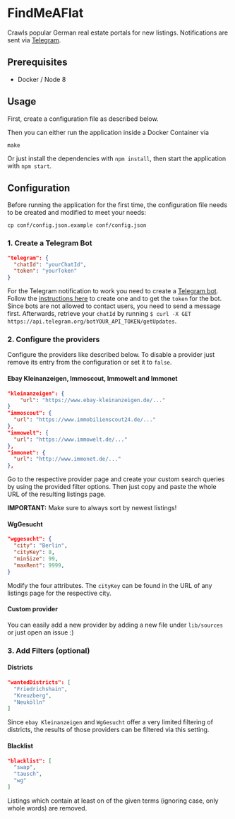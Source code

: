 # FindMeAFlat

Crawls popular German real estate portals for new listings. Notifications are
sent via [Telegram](https://telegram.org).

## Prerequisites

* Docker / Node 8

## Usage

First, create a configuration file as described below.

Then you can either run the application inside a Docker Container via

```
make
```

Or just install the dependencies with `npm install`, then start the application
with `npm start`.

## Configuration

Before running the application for the first time, the configuration file needs
to be created and modified to meet your needs:

```
cp conf/config.json.example conf/config.json
```

### 1. Create a Telegram Bot

```json
"telegram": {
  "chatId": "yourChatId",
  "token": "yourToken"
}
```

For the Telegram notification to work you need to create a [Telegram
bot](https://core.telegram.org/bots). Follow the [instructions
here](https://core.telegram.org/bots#botfather) to create one and to get the
`token` for the bot. Since bots are not allowed to contact users, you need to
send a message first. Afterwards, retrieve your `chatId` by running `$ curl -X
GET https://api.telegram.org/botYOUR_API_TOKEN/getUpdates`.

### 2. Configure the providers

Configure the providers like described below. To disable a provider just remove
its entry from the configuration or set it to `false`.

#### Ebay Kleinanzeigen, Immoscout, Immowelt and Immonet

```json
"kleinanzeigen": {
    "url": "https://www.ebay-kleinanzeigen.de/..."
}
"immoscout": {
  "url": "https://www.immobilienscout24.de/..."
},
"immowelt": {
  "url": "https://www.immowelt.de/..."
},
"immonet": {
  "url": "http://www.immonet.de/..."
},
```

Go to the respective provider page and create your custom search queries by
using the provided filter options. Then just copy and paste the whole URL of
the resulting listings page.

**IMPORTANT:** Make sure to always sort by newest listings!

#### WgGesucht

```json
"wggesucht": {
  "city": "Berlin",
  "cityKey": 8,
  "minSize": 99,
  "maxRent": 9999,
}
```

Modify the four attributes. The `cityKey` can be found in the URL of any
listings page for the respective city.

#### Custom provider

You can easily add a new provider by adding a new file under `lib/sources` or
just open an issue :)

### 3. Add Filters (optional)

#### Districts

```json
"wantedDistricts": [
  "Friedrichshain",
  "Kreuzberg",
  "Neukölln"
]
```

Since `ebay Kleinanzeigen` and `WgGesucht` offer a very limited filtering of
districts, the results of those providers can be filtered via this setting.

#### Blacklist

```json
"blacklist": [
  "swap",
  "tausch",
  "wg"
]
```

Listings which contain at least on of the given terms (ignoring case, only
whole words) are removed.
